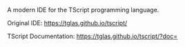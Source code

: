 A modern IDE for the TScript programming language.

Original IDE: https://tglas.github.io/tscript/

TScript Documentation: https://tglas.github.io/tscript/?doc=
